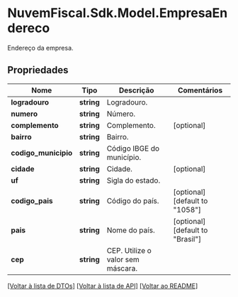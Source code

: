 # NuvemFiscal.Sdk.Model.EmpresaEndereco
Endereço da empresa.

## Propriedades

Nome | Tipo | Descrição | Comentários
------------ | ------------- | ------------- | -------------
**logradouro** | **string** | Logradouro. | 
**numero** | **string** | Número. | 
**complemento** | **string** | Complemento. | [optional] 
**bairro** | **string** | Bairro. | 
**codigo_municipio** | **string** | Código IBGE do município. | 
**cidade** | **string** | Cidade. | [optional] 
**uf** | **string** | Sigla do estado. | 
**codigo_pais** | **string** | Código do país. | [optional] [default to "1058"]
**pais** | **string** | Nome do país. | [optional] [default to "Brasil"]
**cep** | **string** | CEP.  Utilize o valor sem máscara. | 

[[Voltar à lista de DTOs]](../README.md#documentation-for-models) [[Voltar à lista de API]](../README.md#documentation-for-api-endpoints) [[Voltar ao README]](../README.md)


